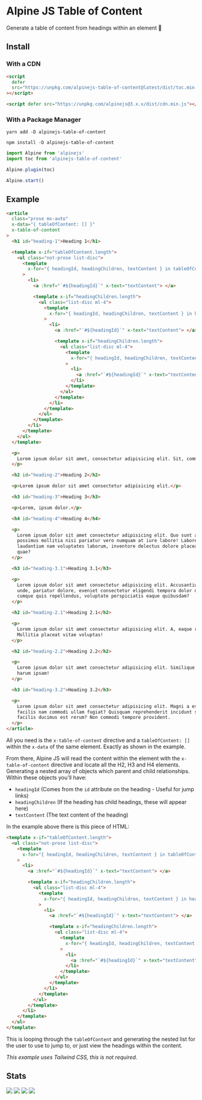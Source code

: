 # Alpine JS Table of Content

Generate a table of content from headings within an element 📖

## Install

### With a CDN

```html
<script
  defer
  src="https://unpkg.com/alpinejs-table-of-content@latest/dist/toc.min.js"
></script>

<script defer src="https://unpkg.com/alpinejs@3.x.x/dist/cdn.min.js"></script>
```

### With a Package Manager

```shell
yarn add -D alpinejs-table-of-content

npm install -D alpinejs-table-of-content
```

```js
import Alpine from 'alpinejs'
import toc from 'alpinejs-table-of-content'

Alpine.plugin(toc)

Alpine.start()
```

## Example

```html
<article
  class="prose mx-auto"
  x-data="{ tableOfContent: [] }"
  x-table-of-content
>
  <h1 id="heading-1">Heading 1</h1>

  <template x-if="tableOfContent.length">
    <ul class="not-prose list-disc">
      <template
        x-for="{ headingId, headingChildren, textContent } in tableOfContent"
      >
        <li>
          <a :href="`#${headingId}`" x-text="textContent"> </a>

          <template x-if="headingChildren.length">
            <ul class="list-disc ml-4">
              <template
                x-for="{ headingId, headingChildren, textContent } in headingChildren"
              >
                <li>
                  <a :href="`#${headingId}`" x-text="textContent"> </a>

                  <template x-if="headingChildren.length">
                    <ul class="list-disc ml-4">
                      <template
                        x-for="{ headingId, headingChildren, textContent } in headingChildren"
                      >
                        <li>
                          <a :href="`#${headingId}`" x-text="textContent"> </a>
                        </li>
                      </template>
                    </ul>
                  </template>
                </li>
              </template>
            </ul>
          </template>
        </li>
      </template>
    </ul>
  </template>

  <p>
    Lorem ipsum dolor sit amet, consectetur adipisicing elit. Sit, commodi.
  </p>

  <h2 id="heading-2">Heading 2</h2>

  <p>Lorem ipsum dolor sit amet consectetur adipisicing elit.</p>

  <h3 id="heading-3">Heading 3</h3>

  <p>Lorem, ipsum dolor.</p>

  <h4 id="heading-4">Heading 4</h4>

  <p>
    Lorem ipsum dolor sit amet consectetur adipisicing elit. Quo sunt alias,
    possimus mollitia nisi pariatur vero numquam at iure labore! Labore est
    laudantium nam voluptates laborum, inventore delectus dolore placeat impedit
    quae?
  </p>

  <h3 id="heading-3.1">Heading 3.1</h3>

  <p>
    Lorem ipsum dolor sit amet consectetur adipisicing elit. Accusantium velit
    unde, pariatur dolore, eveniet consectetur eligendi tempora dolor nesciunt
    cumque quis repellendus, voluptate perspiciatis eaque quibusdam?
  </p>

  <h2 id="heading-2.1">Heading 2.1</h2>

  <p>
    Lorem ipsum dolor sit amet consectetur adipisicing elit. A, eaque ratione.
    Mollitia placeat vitae voluptas!
  </p>

  <h2 id="heading-2.2">Heading 2.2</h2>

  <p>
    Lorem ipsum dolor sit amet consectetur adipisicing elit. Similique minima
    harum ipsam!
  </p>

  <h3 id="heading-3.2">Heading 3.2</h3>

  <p>
    Lorem ipsum dolor sit amet consectetur adipisicing elit. Magni a est porro
    facilis nam commodi ullam fugiat? Quisquam reprehenderit incidunt sint ad
    facilis ducimus est rerum? Non commodi tempore provident.
  </p>
</article>
```

All you need is the `x-table-of-content` directive and a `tableOfContent: []`
within the `x-data` of the same element. Exactly as shown in the example.

From there, Alpine JS will read the content within the element with the
`x-table-of-content` directive and locate all the H2, H3 and H4 elements.
Generating a nested array of objects which parent and child relationships.
Within these objects you'll have:

- `headingId` (Comes from the `id` attribute on the heading - Useful for jump
  links)
- `headingChildren` (If the heading has child headings, these will appear here)
- `textContent` (The text content of the heading)

In the example above there is this piece of HTML:

```html
<template x-if="tableOfContent.length">
  <ul class="not-prose list-disc">
    <template
      x-for="{ headingId, headingChildren, textContent } in tableOfContent"
    >
      <li>
        <a :href="`#${headingId}`" x-text="textContent"> </a>

        <template x-if="headingChildren.length">
          <ul class="list-disc ml-4">
            <template
              x-for="{ headingId, headingChildren, textContent } in headingChildren"
            >
              <li>
                <a :href="`#${headingId}`" x-text="textContent"> </a>

                <template x-if="headingChildren.length">
                  <ul class="list-disc ml-4">
                    <template
                      x-for="{ headingId, headingChildren, textContent } in headingChildren"
                    >
                      <li>
                        <a :href="`#${headingId}`" x-text="textContent"> </a>
                      </li>
                    </template>
                  </ul>
                </template>
              </li>
            </template>
          </ul>
        </template>
      </li>
    </template>
  </ul>
</template>
```

This is looping through the `tableOfContent` and generating the nested list for
the user to use to jump to, or just view the headings within the content.

_This example uses Tailwind CSS, this is not required._

## Stats

![](https://img.shields.io/bundlephobia/min/alpinejs-table-of-content)
![](https://img.shields.io/npm/v/alpinejs-table-of-content)
![](https://img.shields.io/npm/dt/alpinejs-table-of-content)
![](https://img.shields.io/github/license/markmead/alpinejs-table-of-content)
